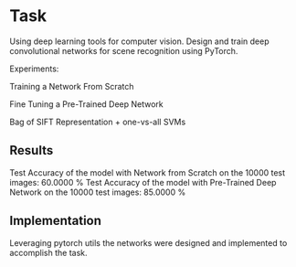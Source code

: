 # Task

Using deep learning tools for computer vision. Design and train deep convolutional networks for scene recognition using PyTorch.

Experiments:

Training a Network From Scratch

Fine Tuning a Pre-Trained Deep Network

Bag of SIFT Representation + one-vs-all SVMs


## Results
Test Accuracy of the model with Network from Scratch on the 10000 test images: 60.0000 %
Test Accuracy of the model with Pre-Trained Deep Network on the 10000 test images: 85.0000 %


## Implementation
Leveraging pytorch utils the networks were designed and implemented to accomplish the task.